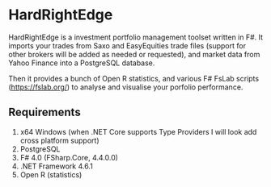 # HardRightEdge

HardRightEdge is a investment portfolio management toolset written in F#. It imports your trades from Saxo and EasyEquities trade files (support for other brokers will be added as needed or requested), and market data from Yahoo Finance into a PostgreSQL database.

Then it provides a bunch of Open R statistics, and various F# FsLab scripts (https://fslab.org/) to analyse and visualise your porfolio performance.

## Requirements

1. x64 Windows (when .NET Core supports Type Providers I will look add cross platform support)
2. PostgreSQL
3. F# 4.0 (FSharp.Core, 4.4.0.0)
4. .NET Framework 4.6.1
5. Open R (statistics)
